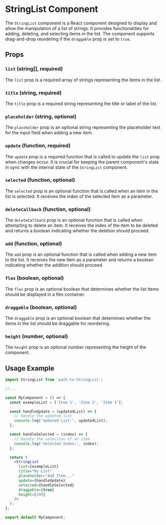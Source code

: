 # StringList Component

The `StringList` component is a React component designed to display and allow the manipulation of a list of strings. It provides functionalities for adding, deleting, and selecting items in the list. The component supports drag-and-drop reordering if the `draggable` prop is set to `true`.

## Props

### `list` (string[], required)

The `list` prop is a required array of strings representing the items in the list.

### `title` (string, required)

The `title` prop is a required string representing the title or label of the list.

### `placeholder` (string, optional)

The `placeholder` prop is an optional string representing the placeholder text for the input field when adding a new item.

### `update` (function, required)

The `update` prop is a required function that is called to update the `list` prop when changes occur. It is crucial for keeping the parent component's state in sync with the internal state of the `StringList` component.

### `selected` (function, optional)

The `selected` prop is an optional function that is called when an item in the list is selected. It receives the index of the selected item as a parameter.

### `deleteCallback` (function, optional)

The `deleteCallback` prop is an optional function that is called when attempting to delete an item. It receives the index of the item to be deleted and returns a boolean indicating whether the deletion should proceed.

### `add` (function, optional)

The `add` prop is an optional function that is called when adding a new item to the list. It receives the new item as a parameter and returns a boolean indicating whether the addition should proceed.

### `flex` (boolean, optional)

The `flex` prop is an optional boolean that determines whether the list items should be displayed in a flex container.

### `draggable` (boolean, optional)

The `draggable` prop is an optional boolean that determines whether the items in the list should be draggable for reordering.

### `height` (number, optional)

The `height` prop is an optional number representing the height of the component.

## Usage Example

```jsx
import StringList from 'path-to-StringList';

//...

const MyComponent = () => {
  const exampleList = ['Item 1', 'Item 2', 'Item 3'];

  const handleUpdate = (updatedList) => {
    // Handle the updated list
    console.log('Updated List:', updatedList);
  };

  const handleSelected = (index) => {
    // Handle the selection of an item
    console.log('Selected Index:', index);
  };

  return (
    <StringList
      list={exampleList}
      title="My List"
      placeholder="Add Item..."
      update={handleUpdate}
      selected={handleSelected}
      draggable={true}
      height={200}
    />
  );
};

export default MyComponent;
```